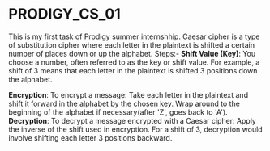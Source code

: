 # PRODIGY_CS_01
This is my first task of Prodigy summer internshhip.
Caesar cipher is a type of substitution cipher where each letter in the plaintext is shifted a certain number of places down or up the alphabet.
Steps:-
**Shift Value (Key)**:
 You choose a number, often referred to as the key or shift value. For example, a shift of 3 means that each letter in the plaintext is shifted 3 positions down the alphabet.



**Encryption**: To encrypt a message:
Take each letter in the plaintext and shift it forward in the alphabet by the chosen key.
Wrap around to the beginning of the alphabet if necessary(after 'Z', goes back to 'A').
**Decryption**: To decrypt a message encrypted with a Caesar cipher:
Apply the inverse of the shift used in encryption. For a shift of 3, decryption would involve shifting each letter 3 positions backward.
